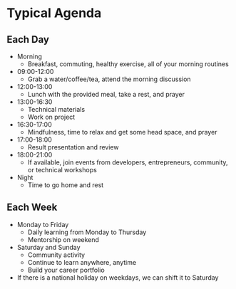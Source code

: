 # Typical Agenda

## Each Day

- Morning
  - Breakfast, commuting, healthy exercise, all of your morning routines
- 09:00-12:00
  - Grab a water/coffee/tea, attend the morning discussion
- 12:00-13:00
  - Lunch with the provided meal, take a rest, and prayer
- 13:00-16:30
  - Technical materials 
  - Work on project
- 16:30-17:00
  - Mindfulness, time to relax and get some head space, and prayer
- 17:00-18:00
  - Result presentation and review
- 18:00-21:00
  - If available, join events from developers, entrepreneurs, community, or technical workshops
- Night
  - Time to go home and rest

## Each Week

- Monday to Friday
  - Daily learning from Monday to Thursday
  - Mentorship on weekend
- Saturday and Sunday
  - Community activity
  - Continue to learn anywhere, anytime
  - Build your career portfolio
- If there is a national holiday on weekdays, we can shift it to Saturday
